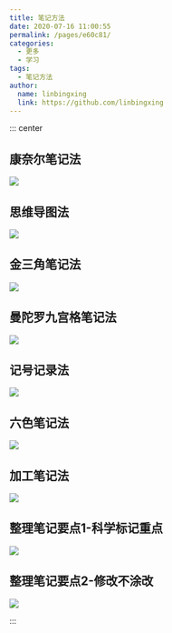 ```yaml
---
title: 笔记方法
date: 2020-07-16 11:00:55
permalink: /pages/e60c81/
categories: 
  - 更多
  - 学习
tags: 
  - 笔记方法
author: 
  name: linbingxing
  link: https://github.com/linbingxing
---
```


::: center

## 康奈尔笔记法
![](https://cdn.jsdelivr.net/gh/linbingxing/image_store/blog/20200716105752.jpg)

## 思维导图法
![](https://cdn.jsdelivr.net/gh/linbingxing/image_store/blog/20200716105747.jpg)

## 金三角笔记法
![](https://cdn.jsdelivr.net/gh/linbingxing/image_store/blog/20200716105753.jpg)

## 曼陀罗九宫格笔记法
![](https://cdn.jsdelivr.net/gh/linbingxing/image_store/blog/20200716105748.jpg)

## 记号记录法
![](https://cdn.jsdelivr.net/gh/linbingxing/image_store/blog/20200716105749.jpg)

## 六色笔记法
![](https://cdn.jsdelivr.net/gh/linbingxing/image_store/blog/20200716105750.jpg)

## 加工笔记法
![](https://cdn.jsdelivr.net/gh/linbingxing/image_store/blog/20200716105751.jpg)

## 整理笔记要点1-科学标记重点
![](https://cdn.jsdelivr.net/gh/linbingxing/image_store/blog/20200716105746.jpg)

## 整理笔记要点2-修改不涂改
![](https://cdn.jsdelivr.net/gh/linbingxing/image_store/blog/20200716105745.jpg)

:::
